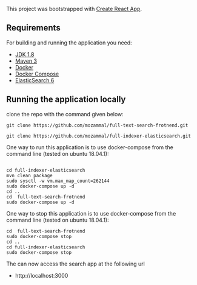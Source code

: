 This project was bootstrapped with [Create React App](https://github.com/facebook/create-react-app).

## Requirements

For building and running the application you need:

- [JDK 1.8](http://www.oracle.com/technetwork/java/javase/downloads/jdk8-downloads-2133151.html)
- [Maven 3](https://maven.apache.org)
- [Docker](https://www.docker.com)
- [Docker Compose](https://docs.docker.com/compose/)
- [ElasticSearch 6](https://www.elastic.co)

## Running the application locally

clone the repo with the command given below: 
```shell
git clone https://github.com/mozammal/full-text-search-frotnend.git

git clone https://github.com/mozammal/full-indexer-elasticsearch.git
```

One way to run this application is to use docker-compose from the command line
(tested on ubuntu 18.04.1):

```shell

cd full-indexer-elasticsearch
mvn clean package
sudo sysctl -w vm.max_map_count=262144
sudo docker-compose up -d
cd ..
cd  full-text-search-frotnend
sudo docker-compose up -d

```

One way to stop this application is to use docker-compose from the command line
(tested on ubuntu 18.04.1):

```shell
cd  full-text-search-frotnend
sudo docker-compose stop
cd ..
cd full-indexer-elasticsearch
sudo docker-compose stop

```

The can now access the search app at the following url 
- http://localhost:3000


